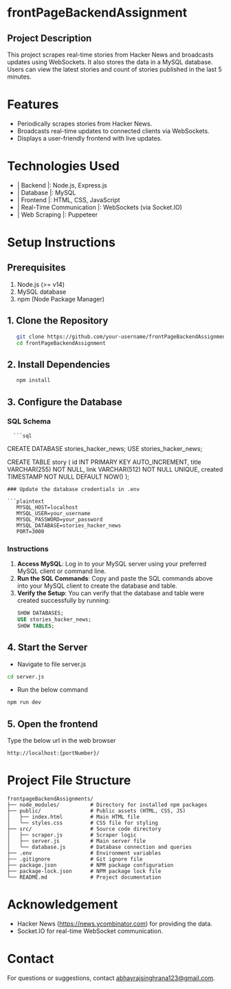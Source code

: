 # frontPageBackendAssignment

## Project Description

This project scrapes real-time stories from Hacker News and broadcasts updates using WebSockets. It also stores the data in a MySQL database. Users can view the latest stories and count of stories published in the last 5 minutes.

# Features

- Periodically scrapes stories from Hacker News.
- Broadcasts real-time updates to connected clients via WebSockets.
- Displays a user-friendly frontend with live updates.

# Technologies Used

- | Backend |: Node.js, Express.js
- | Database |: MySQL
- | Frontend |: HTML, CSS, JavaScript
- | Real-Time Communication |: WebSockets (via Socket.IO)
- | Web Scraping |: Puppeteer

# Setup Instructions

## Prerequisites

1. Node.js (>= v14)
2. MySQL database
3. npm (Node Package Manager)

## 1. Clone the Repository

```sh
   git clone https://github.com/your-username/frontPageBackendAssignment.git
   cd frontPageBackendAssignment

```

## 2. Install Dependencies

```sh
   npm install

```

## 3. Configure the Database

### SQL Schema

      ```sql

CREATE DATABASE stories_hacker_news;
USE stories_hacker_news;

CREATE TABLE story (
id INT PRIMARY KEY AUTO_INCREMENT,
title VARCHAR(255) NOT NULL,
link VARCHAR(512) NOT NULL UNIQUE,
created TIMESTAMP NOT NULL DEFAULT NOW()
);

```
### Update the database credentials in .env

```plaintext
   MYSQL_HOST=localhost
   MYSQL_USER=your_username
   MYSQL_PASSWORD=your_password
   MYSQL_DATABASE=stories_hacker_news
   PORT=3000
```

### Instructions

1. **Access MySQL**: Log in to your MySQL server using your preferred MySQL client or command line.
2. **Run the SQL Commands**: Copy and paste the SQL commands above into your MySQL client to create the database and table.
3. **Verify the Setup**: You can verify that the database and table were created successfully by running:
   ```sql
   SHOW DATABASES;
   USE stories_hacker_news;
   SHOW TABLES;
   ```
## 4. Start the Server

- Navigate to file server.js 
```sh
cd server.js
```
- Run the below command
```sh
npm run dev
```

## 5. Open the frontend
Type the below url in the web browser

```plaintext
http://localhost:{portNumber}/
```

# Project File Structure

```
frontpageBackendAssignments/
├── node_modules/          # Directory for installed npm packages
├── public/                # Public assets (HTML, CSS, JS)
│   ├── index.html         # Main HTML file
│   └── styles.css         # CSS file for styling
├── src/                   # Source code directory
│   ├── scraper.js         # Scraper logic
│   ├── server.js          # Main server file
│   └── database.js        # Database connection and queries
├── .env                   # Environment variables
├── .gitignore             # Git ignore file
├── package.json           # NPM package configuration
├── package-lock.json      # NPM package lock file
└── README.md              # Project documentation
```

# Acknowledgement
 - Hacker News (https://news.ycombinator.com) for providing the data.
 - Socket.IO for real-time WebSocket communication.

# Contact
For questions or suggestions, contact abhayrajsinghrana123@gmail.com.

